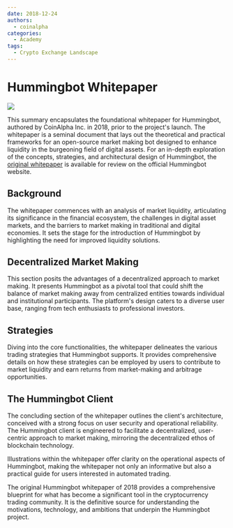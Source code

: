 ```yaml
---
date: 2018-12-24
authors:
  - coinalpha
categories:
  - Academy
tags:
  - Crypto Exchange Landscape
---
```


# Hummingbot Whitepaper

![](/assets/brand/hummingbot.png)

This summary encapsulates the foundational whitepaper for Hummingbot, authored by CoinAlpha Inc. in 2018, prior to the project's launch. The whitepaper is a seminal document that lays out the theoretical and practical frameworks for an open-source market making bot designed to enhance liquidity in the burgeoning field of digital assets. For an in-depth exploration of the concepts, strategies, and architectural design of Hummingbot, the [original whitepaper](../../../liquidity-mining.pdf) is available for review on the official Hummingbot website.

<!-- more -->

## Background
The whitepaper commences with an analysis of market liquidity, articulating its significance in the financial ecosystem, the challenges in digital asset markets, and the barriers to market making in traditional and digital economies. It sets the stage for the introduction of Hummingbot by highlighting the need for improved liquidity solutions.

## Decentralized Market Making
This section posits the advantages of a decentralized approach to market making. It presents Hummingbot as a pivotal tool that could shift the balance of market making away from centralized entities towards individual and institutional participants. The platform's design caters to a diverse user base, ranging from tech enthusiasts to professional investors.

## Strategies
Diving into the core functionalities, the whitepaper delineates the various trading strategies that Hummingbot supports. It provides comprehensive details on how these strategies can be employed by users to contribute to market liquidity and earn returns from market-making and arbitrage opportunities.

## The Hummingbot Client
The concluding section of the whitepaper outlines the client's architecture, conceived with a strong focus on user security and operational reliability. The Hummingbot client is engineered to facilitate a decentralized, user-centric approach to market making, mirroring the decentralized ethos of blockchain technology.

Illustrations within the whitepaper offer clarity on the operational aspects of Hummingbot, making the whitepaper not only an informative but also a practical guide for users interested in automated trading.

The original Hummingbot whitepaper of 2018 provides a comprehensive blueprint for what has become a significant tool in the cryptocurrency trading community. It is the definitive source for understanding the motivations, technology, and ambitions that underpin the Hummingbot project.
